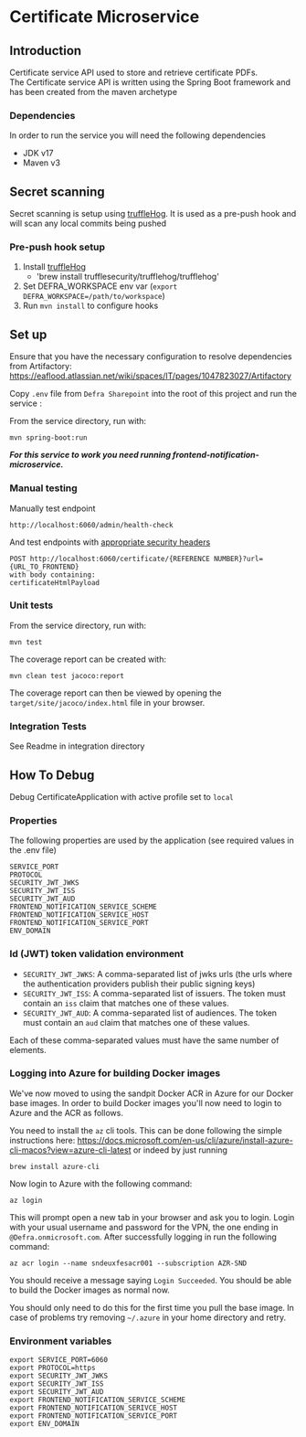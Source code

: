 # Certificate Microservice

## Introduction

Certificate service API used to store and retrieve certificate PDFs.  
The Certificate service API is written using the Spring Boot framework and has been created from the maven archetype

### Dependencies

In order to run the service you will need the following dependencies

- JDK v17
- Maven v3

## Secret scanning
Secret scanning is setup using [truffleHog](https://github.com/trufflesecurity/truffleHog).
It is used as a pre-push hook and will scan any local commits being pushed

### Pre-push hook setup
1. Install [truffleHog](https://github.com/trufflesecurity/truffleHog)
    - 'brew install trufflesecurity/trufflehog/trufflehog'
2. Set DEFRA_WORKSPACE env var (`export DEFRA_WORKSPACE=/path/to/workspace`)
3. Run `mvn install` to configure hooks

## Set up
Ensure that you have the necessary configuration to resolve dependencies from Artifactory: https://eaflood.atlassian.net/wiki/spaces/IT/pages/1047823027/Artifactory

Copy `.env` file from `Defra Sharepoint` into the root of this project and run the service : 

From the service directory, run with:

```mvn spring-boot:run```

***For this service to work you need running frontend-notification-microservice.***

### Manual testing
Manually test endpoint

    http://localhost:6060/admin/health-check
    
And test endpoints with [appropriate security headers](https://eaflood.atlassian.net/wiki/spaces/IM/pages/1171489028/Generating+Security+Headers+for+Backend+Calls+in+Development)
    
    POST http://localhost:6060/certificate/{REFERENCE NUMBER}?url={URL_TO_FRONTEND}
    with body containing:
    certificateHtmlPayload

### Unit tests

From the service directory, run with:

    mvn test
    
The coverage report can be created with:

    mvn clean test jacoco:report
    
The coverage report can then be viewed by opening the `target/site/jacoco/index.html` file in your browser.

### Integration Tests

See Readme in integration directory

## How To Debug

Debug CertificateApplication with active profile set to `local`
  
### Properties
The following properties are used by the application (see required values in the .env file)

```
SERVICE_PORT
PROTOCOL
SECURITY_JWT_JWKS
SECURITY_JWT_ISS
SECURITY_JWT_AUD
FRONTEND_NOTIFICATION_SERVICE_SCHEME
FRONTEND_NOTIFICATION_SERVICE_HOST
FRONTEND_NOTIFICATION_SERVICE_PORT
ENV_DOMAIN
```

### Id (JWT) token validation environment

* `SECURITY_JWT_JWKS`: A comma-separated list of jwks urls (the urls where the authentication providers publish their public signing keys)
* `SECURITY_JWT_ISS`: A comma-separated list of issuers. The token must contain an `iss` claim that matches one of these values.
* `SECURITY_JWT_AUD`: A comma-separated list of audiences. The token must contain an `aud` claim that matches one of these values.

Each of these comma-separated values must have the same number of elements. 

### Logging into Azure for building Docker images

We've now moved to using the sandpit Docker ACR in Azure for our Docker base images. In order to build Docker images you'll now need to login to Azure and the ACR as follows.

You need to install the `az` cli tools. This can be done following the simple instructions here: https://docs.microsoft.com/en-us/cli/azure/install-azure-cli-macos?view=azure-cli-latest or indeed by just running
```
brew install azure-cli
```
Now login to Azure with the following command:
```
az login
```
This will prompt open a new tab in your browser and ask you to login. Login with your usual username and password for the VPN, the one ending in `@Defra.onmicrosoft.com`. After successfully logging in run the following command:
```
az acr login --name sndeuxfesacr001 --subscription AZR-SND
```
You should receive a message saying `Login Succeeded`. You should be able to build the Docker images as normal now.

You should only need to do this for the first time you pull the base image. In case of problems try removing `~/.azure` in your home directory and retry.

### Environment variables 
```
export SERVICE_PORT=6060
export PROTOCOL=https
export SECURITY_JWT_JWKS
export SECURITY_JWT_ISS
export SECURITY_JWT_AUD
export FRONTEND_NOTIFICATION_SERVICE_SCHEME
export FRONTEND_NOTIFICATION_SERIVCE_HOST
export FRONTEND_NOTIFICATION_SERVICE_PORT
export ENV_DOMAIN
   ```
